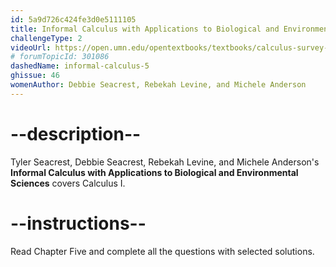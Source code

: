 ```yaml
---
id: 5a9d726c424fe3d0e5111105
title: Informal Calculus with Applications to Biological and Environmental Sciences - Chapter 5
challengeType: 2
videoUrl: https://open.umn.edu/opentextbooks/textbooks/calculus-survey-for-enivronmental-science-majors-seacrest
# forumTopicId: 301086
dashedName: informal-calculus-5
ghissue: 46
womenAuthor: Debbie Seacrest, Rebekah Levine, and Michele Anderson
---
```


# --description--

Tyler Seacrest, Debbie Seacrest, Rebekah Levine, and Michele Anderson's __Informal Calculus with Applications to Biological and Environmental Sciences__ covers Calculus I.

# --instructions--

Read Chapter Five and complete all the questions with selected solutions.